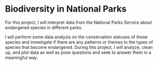 # Biodiversity in National Parks

For this project, I will interpret data from the National Parks Service about endangered species in different parks.

I will perform some data analysis on the conservation statuses of these species and investigate if there are any patterns or themes to the types of species that become endangered. During this project, I will analyze, clean up, and plot data as well as pose questions and seek to answer them in a meaningful way.
